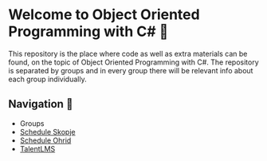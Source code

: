 ﻿# Welcome to Object Oriented Programming with C# 🚀

This repository is the place where code as well as extra materials can be found, on the topic of  Object Oriented Programming with C#. The repository is separated by groups and in every group there will be relevant info about each group individually.

## Navigation 🧭

* Groups
* [Schedule Skopje](https://docs.google.com/spreadsheets/d/1z-u5QFkmRchkL0ltaNaBDwYWTj00g5xy/edit?usp=sharing&ouid=107731167943471336330&rtpof=true&sd=true)
* [Schedule Ohrid](https://docs.google.com/spreadsheets/d/1jtheU2v8_ddhoXJyJzv00qpwaEOvSnJB/edit#gid=2003636859)
* [TalentLMS](https://academyforprogramming-seavusedu.talentlms.com/index)